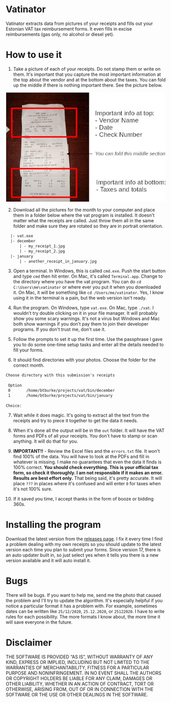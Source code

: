 Vatinator
===

Vatinator extracts data from pictures of your receipts and fills out your Estonian VAT tax reimbursement forms.  It even fills in excise reimbursements (gas only, no alcohol or diesel yet).

# How to use it

1. Take a picture of each of your receipts.  Do not stamp them or write on them.  It's important that you capture the most important information at the top about the vendor and at the bottom about the taxes.  You can fold up the middle if there is nothing important there.  See the picture below.

![](docs/receipt.jpg)

2. Download all the pictures for the month to your computer and place them in a folder below where the vat program is installed. It doesn't matter what the receipts are called.  Just throw them all in the same folder and make sure they are rotated so they are in portrait orientation.

```shell
  |- vat.exe
  |- december
      | - my_receipt_1.jpg
      | - my_receipt_2.jpg
  |- january
      | - another_receipt_in_january.jpg
```

3. Open a terminal.  In Windows, this is called `cmd.exe`.  Push the start button and type `cmd` then hit enter.  On Mac, it's called `Terminal.app`.  Change to the directory where you have the vat program.  You can do `cd C:\Users\me\vatinator` or where ever you put it when you downloaded it.  On Mac, it will be something like `cd /Users/me/vatinator`.  Yes, I know using it in the terminal is a pain, but the web version isn't ready.

4. Run the program.  On Windows, type `vat.exe`.  On Mac, type `./vat`.  I wouldn't try double clicking on it in your file manager.  It will probably show you some scary warnings.  It's not a virus but Windows and Mac both show warnings if you don't pay them to join their developer programs.  If you don't trust me, don't use it.

5. Follow the prompts to set it up the first time.  Use the passphrase I gave you to do some one-time setup tasks and enter all the details needed to fill your forms.

6. It should find directories with your photos.  Choose the folder for the correct month.

```shell
Choose directory with this submission's receipts                                                 

 Option                                          
 0       /home/btburke/projects/vat/bin/december 
 1       /home/btburke/projects/vat/bin/january  

Choice: 
```

7. Wait while it does magic. It's going to extract all the text from the receipts and try to piece it together to get the data it needs.

8. When it's done all the output will be in the `out` folder.  It will have the VAT forms and PDFs of all your receipts.  You don't have to stamp or scan anything.  It will do that for you.

9. **IMPORTANT!!** - Review the Excel files and the `errors.txt` file.  It won't find 100% of the data.  You will have to look at the PDFs and fill in whatever is missing.  I make no guarantees that even the data it finds is 100% correct.  **You should check everything. This is your official tax form, so check it thoroughly.  I am not responsible if it makes an error.  Results are best effort only.**  That being said, it's pretty accurate.  It will place `???` in places where it's confused and will enter `0` for taxes when it's not 100% sure.

10. If it saved you time, I accept thanks in the form of booze or bidding 360s.

# Installing the program

Download the latest version from the [releases page](https://github.com/BTBurke/vatinator/releases/latest).  I fix it every time I find a problem dealing with my own receipts so you should update to the latest version each time you plan to submit your forms.  Since version 17, there is an auto updater built in, so just select yes when it tells you there is a new version available and it will auto install it.

# Bugs

There will be bugs.  If you want to help me, send me the photo that caused the problem and I'll try to update the algorithm.  It's especially helpful if you notice a particular format it has a problem with.  For example, sometimes dates can be written like `25/12/2020`, `25.12.2020`, or `25122020`.  I have to write rules for each possibility.  The more formats I know about, the more time it will save everyone in the future.

# Disclaimer

THE SOFTWARE IS PROVIDED “AS IS”, WITHOUT WARRANTY OF ANY KIND, EXPRESS OR IMPLIED, INCLUDING BUT NOT LIMITED TO THE WARRANTIES OF MERCHANTABILITY, FITNESS FOR A PARTICULAR PURPOSE AND NONINFRINGEMENT. IN NO EVENT SHALL THE AUTHORS OR COPYRIGHT HOLDERS BE LIABLE FOR ANY CLAIM, DAMAGES OR OTHER LIABILITY, WHETHER IN AN ACTION OF CONTRACT, TORT OR OTHERWISE, ARISING FROM, OUT OF OR IN CONNECTION WITH THE SOFTWARE OR THE USE OR OTHER DEALINGS IN THE SOFTWARE.




    
